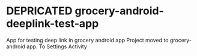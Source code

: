 # DEPRICATED grocery-android-deeplink-test-app
App for testing deep link in grocery android app
Project moved to grocery-android app. To Settings Activity
